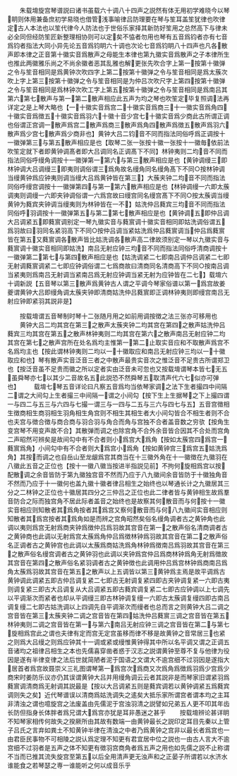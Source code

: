 <!-- { "loadSidebar": true } -->
　　朱载堉旋宫琴谱説曰诸书虽载六十调八十四声之説然有体无用初学难晓今以琴眀则体用兼备庶初学易晓也借管浅事喻律吕防理要在琴与笙耳盖笙犹律也吹律定古人本法也以笙代律今人防法也于世俗乐家择其新防好笙用之总然高下与律未必全同但经防笙匠新整理相协则可以定矣不恊者勿用也琴有五音爲钧者亦有七音爲钧者指法大同小异先论五音爲钧眀六十调也次论七音爲钧眀八十四声也凡各散声即本律之正音第十徽实音爲散声之母能生本律也第九徽实音爲散声之子本律所生也推此两徽雅乐尚之不尚余徽者恶其乱雅也解更张先吹合字上第一按第十徽弹之令与笙音相同是爲黄钟次吹四字上第二按第十徽弹之令与笙音相同是爲太蔟次吹上字上第三按第十徽弹之令与笙音相同是为仲吕次吹尺字上第四按第十徽弹之令与笙音相同是爲林钟次吹工字上第五按第十徽弹之令与笙音相同是爲南吕其第六第七散声与第一第二散声相应此五声为均之琴也吹笙定毕复照调法再详定之是上琴大略也【一十徽实音爲宫二十徽实音爲商三十一徽实音爲角四十徽实音爲徴五十徽实音爲羽六十徽十音少宫七十徽实音爲少商此古所谓正调也俗谓正宫调一散声爲宫二散声爲商三散声爲角四散声爲徴五散声爲羽六散声爲少宫七散声爲少商非也】黄钟大吕二钧音不同而指法同俗呼爲正调按十一徽弹第三与第五散声相应是也【取琴二张一张按十徽一张按十一徽毎依前法吹笙定就下者即黄钟调髙者即大吕调同名正调髙下不同】林钟夷则二均音不同而指法同俗呼缦角调按十一徽弹第一第六与第三散声相应是也【黄钟调缦三即林钟调大吕调缦三即夷则调俗谓三爲角故名缦角同名缦角髙下不同○按林钟调当缦黄钟爲应钟夷则调当缦大吕爲黄钟皆在第三】大蔟夹钟二均音不同而指法同俗呼缦宫调按十一徽弹第四与第一第六散声相应是也【林钟调缦一六即太蔟调夷则调缦一六即夹钟调俗谓一六爲宫故曰缦宫同名缦宫髙下不同○按太蔟调当缦黄钟为蕤宾夹钟调当缦夷则为林钟皆在一不】姑洗仲吕蕤宾三均音不同而指法同俗呼羽调按十一徽弹第五与第二第七散声相应是也【黄钟调五即仲吕调大吕调紧五即蕤賔调别定一琴九徽实音与蕤賔调十徽实音相同即姑洗调俗谓五爲羽故曰羽同名紧羽高下不同○按仲吕调当紧姑洗爲仲吕蕤賔调当仲吕爲蕤賔皆在第五又蕤賔调各散声皆比姑洗调各散声高二律故须别定一琴以九徽实音与蕤賔调十徽实音相同即姑洗】南吕无射应钟三均音不同而指法同俗呼清商调按十一徽弹第二第七与第四散声相应是也【姑洗调紧二七即南吕调仲吕调紧二七即无射调蕤賔调紧二七即应钟调俗谓二七爲商故曰清商同名清商高下不同○按南吕调当紧夷则爲南吕无射调当紧南吕爲无射应钟调当紧无射为应钟皆在二七】载堉六十调新説【五音琴以第三散声爲黄钟古人谓之平调今琴家俗谱以第一爲宫故姜夔谓黄钟大吕即缦角调太蔟夹钟即清商姑洗仲吕蕤賔即正调林钟夷则即缦宫南吕无射应钟即紧羽其説非是】
















　　按载堉谓五音琴制时琴十二张随月用之如前用调按徴之法三张亦可移用也
　　黄钟大吕二均其宫在第三之散声太蔟夹钟二均其宫在第四之散声姑洗仲吕蕤宾三均其宫在第五之散声林钟夷则二均其宫在第六之散声南吕无射应钟二均其宫在第七之散声宫所在处名爲均主惟第一第二止取实音应和不取散声爲宫不名爲均主也【按此谓林钟夷则二均以一十徽取应和南吕无射应钟三均以一十徽取应和也】琴有散声实音泛音三者之中散声最贵实音次之惟泛音不足贵古所谓郑卫也【按泛音虽不足贵而徽之所以定者实由泛音未可忽也又按载堉谓琴本皆七无五虽舜琴亦七以其少二音故名五此説恐不然舜琴五取清声代六七似亦可弹也】
　　载堉七琴五音详论曰凡察五音爲均当依琴家调之法下生者撮四中间隔二谓之大间勾上生者撮三中间隔一谓之小间勾【按下生上生据琴之下上撮四谓一与四二与五三与六四与七撮一谓三与一四与二五与三六与四七与五】五音宫徴相生徴商相生商羽相生羽角相生角宫则不相生其相生者大小间勾皆合不相生者则不合也夫宫与徴合徴与商合商与羽合羽与角合而角与宫独不合者盖音数之穷欤【按角生变宫琴不用变声故不合】其散弹而调之也除宫角不合外余音皆合因其不合处而宫角二声昭然可辨矣是故间勾中有不合者则小爲宫大爲角【按如太蔟宫四爲宫一蕤賔爲角】小间勾中有不合者则大爲宫小爲角【按如黄钟宫三爲宫五姑洗爲角】其按而调之也自岳山至龙龈爲宫其商当在十三徽外角在十一徽徴在九徽羽在八徽此五音之正位也【按十一徽八徽当按进半指説见前】不拘何旋相爲宫以按配散调之余音皆防于第九徽独宫音不然而乃应于八九徽间余音皆防于十徽独角音不然而乃应于十一徽何也盖九徽十徽者律吕相生之始终也以琴通长计之九徽居其三分之二林钟之正位也十徽居其四分之三仲吕之正位也此二律者皆与黄钟相生故爲羣音防合之际而独宫角不居此际者盖音之始终也是故察其何散音而与何按十一徽实音相应则知散者其爲角按者其爲宫又察何散音而与何八九徽间实音相应则知散者其爲宫按者其爲角如是而辨之宫角昭然矣俗名缦角调者古之黄钟角也此调以夷则爲宫无射爲商夹钟爲徴仲吕爲羽故其宫音在第一之散声俗名清商调者古之黄钟商也此调以无射爲宫太蔟爲角仲吕爲徴林钟爲羽故其宫音在第二之散声俗名正调者古之黄钟宫也此调以太蔟爲商姑洗爲角林钟爲徴南吕爲羽故其宫音在第三之散声俗名缦宫调者古之黄钟羽也此调以夹钟爲宫仲吕爲商林钟爲角无射爲徴故其宫音在第四之散声俗名紧羽调者古之黄钟徴也此调用仲吕爲宫林钟爲商南吕爲角太蔟爲羽故其宫音在第五之散声以上五调皆以第三黄钟爲主焉是故平调爲古黄钟调此调紧五即古仲吕调复紧二七即古无射调复紧四即古夹钟调复紧一六即古夷则调复紧三即古大吕调复从大吕调紧五即古蕤宾调复紧二七即古应钟调以上七调先以平调渐次而紧者也却从平调缦三即古林钟调复缦一六即古太蔟调复缦四即古南吕调复缦二七即古姑洗调以上四调先自平调渐次而缦者也总而言之则黄钟大吕二调之宫音皆在第三太蔟夹钟二调之宫音皆在第四姑洗仲吕蕤賔三调之宫音皆在第五林钟夷则二调之宫音皆在第一与第六南吕无射应钟三调之宫音皆在第二与第七旋相爲宫此之谓也夫律有定而宫无定宫虽移而律不移是故黄钟之音常居三也紧之则爲大吕缦之则爲应钟其十一调或紧或缦惟黄钟得其中所以名平调又谓之正调五音诸均之祖律吕相生之本也先儒喜穿凿者惑于汉志之説谓黄钟至尊不复与他律为役因是遂有半律变律之法后世就简陋者泥于国语之文谓大不逾宫细不过羽因是遂指大居首者爲宫故聂崇义三礼图谓琴第一爲宫次爲商又次爲角爲徴爲羽爲少宫爲少商宋时姜防乐议亦仍其误谓黄钟大吕并用缦角调云云者其説非是而琴家旧谓紧羽爲蕤賔调清商爲无射调其説最是【按以大吕调紧五则是蕤宾调若以黄钟调紧五爲蕤宾调则失之矣】近代琴谱误以清商爲姑洗调失之逺矣大抵乐家所谓宫者谓本均之主耳非清浊之谓也噫旋宫之法废盖由先儒泥于宫浊羽清之説譬如兄弟五人更不叩其年齿长防但指身长体胖者爲兄谓大爲宫亦犹是耳非愚迷之甚乎
　　按载堉辨论甚详眀不知琴家相传何故失之揆厥所由其故有数端一由黄钟最长之説印定耳目先秦以上管子吕氏之言弃如粪土不知黄钟半律在清浊之中者乃爲黄钟之宫非以最长者爲宫也一由君臣民事物不可相陵之説认爲定理不知更有君宜居中位之説也一由古人言大不逾宫细不过羽者是五声之体不知更有徴羽宫商角者爲五声之用也如先儒之説不止称谓不当而已推其流失旋宫至第五以后全用清声更无浊声和之正晏子所谓若以水济水谁能食之若琴瑟之専一谁能听之何以成音乐乎

















